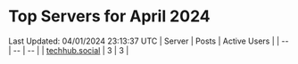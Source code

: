 # Top Servers for April 2024
Last Updated: 04/01/2024 23:13:37 UTC
| Server | Posts | Active Users |
| -- | -- | -- |
| [techhub.social](https://techhub.social/tags/PowerShell) | 3 | 3 |
